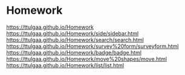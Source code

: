# Homework
https://ttulgaa.github.io/Homework
<br/>
https://ttulgaa.github.io/Homework/side/sidebar.html
<br/>
https://ttulgaa.github.io/Homework/search/search.html
<br/>
https://ttulgaa.github.io/Homework/survey%20form/surveyform.html
<br/>
https://ttulgaa.github.io/Homework/badge/badge.html
<br/>
https://ttulgaa.github.io/Homework/move%20shapes/move.html
<br/>
https://ttulgaa.github.io/Homework/list/list.html
<br/>

